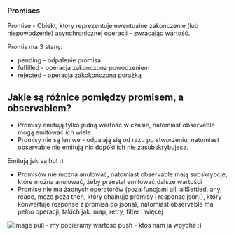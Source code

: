 ### Promises

Promise - Obiekt, który reprezentuje ewentualne zakończenie (lub niepowodzenie) asynchronicznej operacji - zwracając wartość.

Promis ma 3 stany:
- pending - odpalenie promisa
- fulfilled - operacja zakonczona powodzeniem
- rejected - operacja zakokończona porażką 


## Jakie są różnice pomiędzy promisem, a observablem?
- Promisy emitują tylko jedną wartość w czasie, natomiast observable mogą emitować ich wiele
- Promisy nie są leniwe - odpalają się od razu po stworzeniu, natomiast observable nie emitują nic dopóki ich nie zasubskrybujesz.

Emitują jak są hot :) 

- Promisów nie można anulować, natomiast observable mają subskrybcje, które można anulować, żeby przestał emitować dalsze wartości
- Promise nie ma żadnych operatorów (poza funcjami all, allSettled, any, reace, może poza then, który chainuje promisy i  response.json(), który konwertuje response z promisa do jsona), natomiast 
observable ma pełno operacji, takich jak: map, retry, filter i więcej

![image](https://user-images.githubusercontent.com/47832176/212471194-b703991f-4d9c-429e-afe5-58084007547e.png)
pull - my pobieramy wartosc
push - ktos nam ja wpycha :) 
